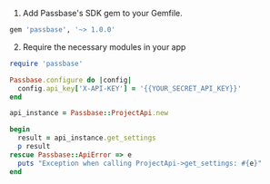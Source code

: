 1. Add Passbase's SDK gem to your Gemfile.

```rb
gem 'passbase', '~> 1.0.0'
```

2. Require the necessary modules in your app

```rb
require 'passbase'

Passbase.configure do |config|
  config.api_key['X-API-KEY'] = '{{YOUR_SECRET_API_KEY}}'
end

api_instance = Passbase::ProjectApi.new

begin
  result = api_instance.get_settings
  p result
rescue Passbase::ApiError => e
  puts "Exception when calling ProjectApi->get_settings: #{e}"
end
```
